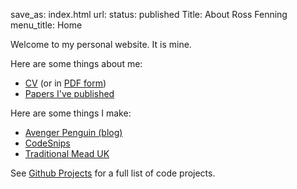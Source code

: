 save_as: index.html
url:
status: published
Title: About Ross Fenning
menu_title: Home

Welcome to my personal website. It is mine.

Here are some things about me:

* [CV](/cv/) (or in [PDF form](/cv.pdf))
* [Papers I've published](/papers/)

Here are some things I make:

* [Avenger Penguin (blog)](https://avengerpenguin.com/)
* [CodeSnips](https://codesnips.pro/)
* [Traditional Mead UK](https://traditionalmead.uk/)

See [Github Projects](/projects/) for a full list of code projects.

<script type="application/ld+json">
{
  "@context": {
    "foaf": "http://xmlns.com/foaf/0.1/",
    "dcterms": "http://purl.org/dc/terms/",
    "owl": "http://www.w3.org/2002/07/owl#"
  },
  "@id": "http://rossfenning.co.uk/#me",
  "@type":"foaf:Person",
  "owl:sameAs": "http://id.crossref.org/contributor/ross-fenning-16fs0eva8w8vu",
  "foaf:name": "Ross Fenning",
  "foaf:homepage": "https://rossfenning.co.uk/",
  "dcterms:creator": [
    {"@id": "https://avengerpenguin.com/"},
    {"@id": "https://traditionalmead.uk/"},
    {
      "@id": "http://dx.doi.org/10.1007/978-3-662-43745-2_33",
      "owl:sameAs": {
        "@id": "doi:10.1007/978-3-662-43745-2_33"
      }
    }
  ]
}
</script>
